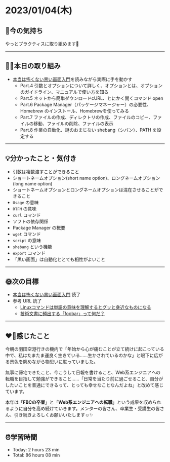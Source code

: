 # 2023/01/04(木)
## 🕺今の気持ち
やっとプラクティスに取り組めます🥹

---

## ✍🏻本日の取り組み
- [本当は怖くない黒い画面入門](https://fjord.jp/kuroigamen.html)を読みながら実際に手を動かす
  - Part.4 引数とオプションについて詳しく、オプションとは、オプションのガイドライン、マニュアルで使い方を知る
  - Part.5 ネットから簡単ダウンロードcURL、とにかく開くコマンド open
  - Part.6 Package Manager（パッケージマネージャー）の必要性、Homebrew のインストール、Homebrewを使ってみる
  - Part.7 ファイルの作成、ディレクトリの作成、ファイルのコピー、ファイルの移動、ファイルの削除、ファイルの表示
  - Part.8 作業の自動化、謎のおまじない shebang（シバン）、PATH を設定する

---

## 💡分かったこと・気付き
- 引数は複数渡すことができること
- ショートネームオプション(short name option)、ロングネームオプション(long name option)
- ショートネームオプションとロングネームオプションは混在させることができること
- `Usage` の意味
- `RTFM` の意味
- `curl` コマンド
- ソフトの依存関係
- Package Manager の概要
- `wget` コマンド
- `script` の意味
- `shebang` という機能
- `export` コマンド
- 「黒い画面」は自動化ととても相性がよいこと

---

## 🌞次の目標
-  [本当は怖くない黒い画面入門](https://fjord.jp/kuroigamen.html) 読了
- 参考 URL 読了
  - [Linuxコマンドは単語の意味を理解するとグッと身近なものになる](https://qiita.com/tetsuya/items/46888bb4dfc8a6bfef02)
  - [技術文書に頻出する「foobar」って何だ？](https://ascii.jp/elem/000/000/061/61404/)

---

## ❤️‍🔥感じたこと
今朝の羽田空港行きの機内で「年始から心が痛むことが立て続けに起こっている中で、私はたまたま運良く生きている......生かされているのかな」と眼下に広がる景色を眺めながら物思いに耽っていました。

無事に帰宅できたこと、今こうして日報を書けること、Web系エンジニアへの転職を目指して勉強ができること......「日常を当たり前に過ごせること、自分がしたいことを普通にできるって、とっても幸せなことなんだよね」と改めて感じています。

本年は「**FBCの卒業**」と「**Web系エンジニアへの転職**」という成果を収められるように自分を高め続けていきます。メンターの皆さん、卒業生・受講生の皆さん、引き続きよろしくお願いいたします☺️✨

---

## ⏰学習時間
- Today: 2 hours 23 min
- Total: 86 hours 08 min
